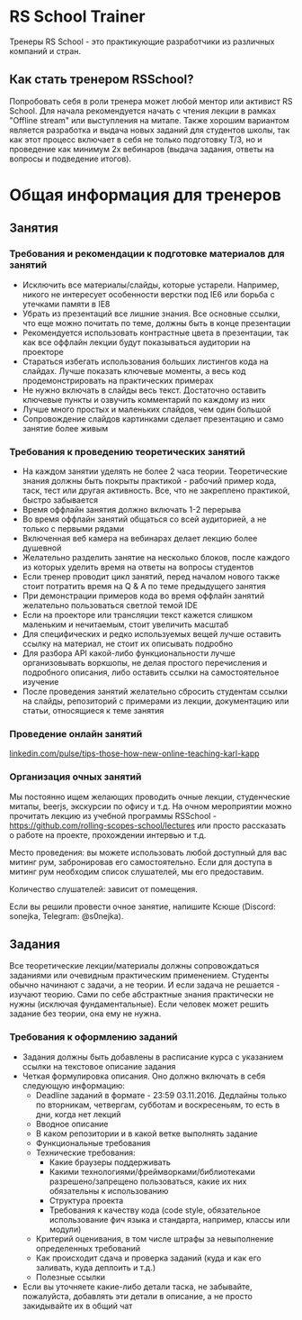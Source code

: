 # RS School Trainer

Тренеры RS School - это практикующие разработчики из различных компаний и стран.

## Как стать тренером RSSchool?

Попробовать себя в роли тренера может любой ментор или активист RS School.
Для начала рекомендуется начать с чтения лекции в рамках "Offline stream" или выступления на митапе.
Также хорошим вариантом является разработка и выдача новых заданий для студентов школы, так как этот процесс включает в себя не только подготовку Т/З, но и проведение как минимум 2х вебинаров (выдача задания, ответы на вопросы и подведение итогов).

# Общая информация для тренеров

## Занятия

### Требования и рекомендации к подготовке материалов для занятий

- Исключить все материалы/слайды, которые устарели. Например, никого не интересует особенности верстки под IE6 или борьба с утечками памяти в IE8
- Убрать из презентаций все лишние знания. Все основные ссылки, что еще можно почитать по теме, должны быть в конце презентации
- Рекомендуется использовать контрастные цвета в презентации, так как все оффлайн лекции будут показываться аудитории на проекторе
- Стараться избегать использования больших листингов кода на слайдах. Лучше показать ключевые моменты, а весь код продемонстрировать на практических примерах
- Не нужно включать в слайды весь текст. Достаточно оставить ключевые пункты и озвучить комментарий по каждому из них
- Лучше много простых и маленьких слайдов, чем один большой
- Сопровождение слайдов картинками сделает презентацию и само занятие более живым

### Требования к проведению теоретических занятий

- На каждом занятии уделять не более 2 часа теории. Теоретические знания должны быть покрыты практикой - рабочий пример кода, таск, тест или другая активность. Все, что не закреплено практикой, быстро забывается
- Время оффлайн занятия должно включать 1-2 перерыва
- Во время оффлайн занятий общаться со всей аудиторией, а не только с первыми рядами
- Включенная веб камера на вебинарах делает лекцию более душевной
- Желательно разделить занятие на несколько блоков, после каждого из которых уделить время на ответы на вопросы студентов
- Если тренер проводит цикл занятий, перед началом нового также стоит потратить время на Q & A по теме предыдущего занятия
- При демонстрации примеров кода во время оффлайн занятий желательно пользоваться светлой темой IDE
- Если на проекторе или трансляции текст кажется слишком маленьким и нечитаемым, стоит увеличить масштаб
- Для специфических и редко используемых вещей лучше оставить ссылку на материал, не стоит их описывать подробно
- Для разбора API какой-либо функциональности лучше организовывать воркшопы, не делая простого перечисления и подробного описания, либо оставить ссылки на самостоятельное изучение
- После проведения занятий желательно сбросить студентам ссылки на слайды, репозиторий с примерами из лекции, документацию или статьи, относящиеся к теме занятия

### Проведение онлайн занятий 
[linkedin.com/pulse/tips-those-how-new-online-teaching-karl-kapp](https://www.linkedin.com/pulse/tips-those-how-new-online-teaching-karl-kapp/)

### Организация очных занятий

Мы постоянно ищем желающих проводить очные лекции, студенческие митапы, beerjs, экскурсии по офису и т.д.
На очном мероприятии можно прочитать лекцию из учебной программы RSSchool - https://github.com/rolling-scopes-school/lectures или просто рассказать о работе на проекте, прохождении интервью и т.д.

Место проведения: вы можете использовать любой доступный для вас митинг рум, забронировав его самостоятельно. Если для доступа в митинг рум необходим список слушателей, мы его предоставим.

Количество слушателей: зависит от помещения.

Если вы решили провести очное занятие, напишите Ксюше (Discord: sonejka, Telegram: @s0nejka).

## Задания

Все теоретические лекции/материалы должны сопровождаться заданиями или очевидным практическим применением.
Студенты обычно начинают с задачи, а не теории. И если задача не решается - изучают теорию. Сами по себе абстрактные знания практически не нужны (исключая фундаментальные). Если человек может решить задание без теории, она ему не нужна.

### Требования к оформлению заданий

- Задания должны быть добавлены в расписание курса с указанием ссылки на текстовое описание задания
- Четкая формулировка описания. Оно должно включать в себя следующую информацию:
  - Deadline заданий в формате - 23:59 03.11.2016. Дедлайны только по вторникам, четвергам, субботам и воскресеньям, то есть в дни, когда нет лекций
  - Вводное описание
  - В каком репозитории и в какой ветке выполнять задание
  - Функциональные требования
  - Технические требования:
    - Какие браузеры поддерживать
    - Какими технологиями/фреймворками/библиотеками разрешено/запрещено пользоваться, какие их них обязательны к использованию
    - Структура проекта
    - Требования к качеству кода (сode style, обязательное использование фич языка и стандарта, например, классы или модули)
  - Критерий оценивания, в том числе штрафы за невыполнение определенных требований
  - Как происходит сдача и проверка заданий (куда и как его заливать, куда деплоить и т.д.)
  - Полезные ссылки
- Если вы уточняете какие-либо детали таска, не забывайте, пожалуйста, добавлять эти детали в описание, а не просто закидывайте их в общий чат

